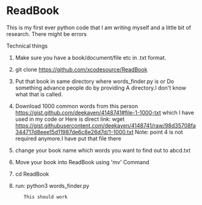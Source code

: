 # ReadBook
This is my first ever python code that I 
am writing myself and a little bit of research.
There might be errors

Technical things
1. Make sure you have a book/document/file etc in 
.txt format.

2. git clone https://github.com/xcodesource/ReadBook

3. Put that book in same directory where 
words_finder.py is
          or 
Do something advance people do by providing
A directory.I don't know what that is called.

4. Download 1000 common words from this person
https://gist.github.com/deekayen/4148741#file-1-1000-txt
which I have used in my code
        or 
Here is direct link:
wget https://gist.githubusercontent.com/deekayen/4148741/raw/98d35708fa344717d8eee15d11987de6c8e26d7d/1-1000.txt
Note: point 4 is not required anymore.I have put 
that file there
5. change your book name which words you
want to find out to abcd.txt 

6. Move your book into ReadBook using 'mv' 
Command

7. cd ReadBook

8. run: python3 words_finder.py

          This should work
